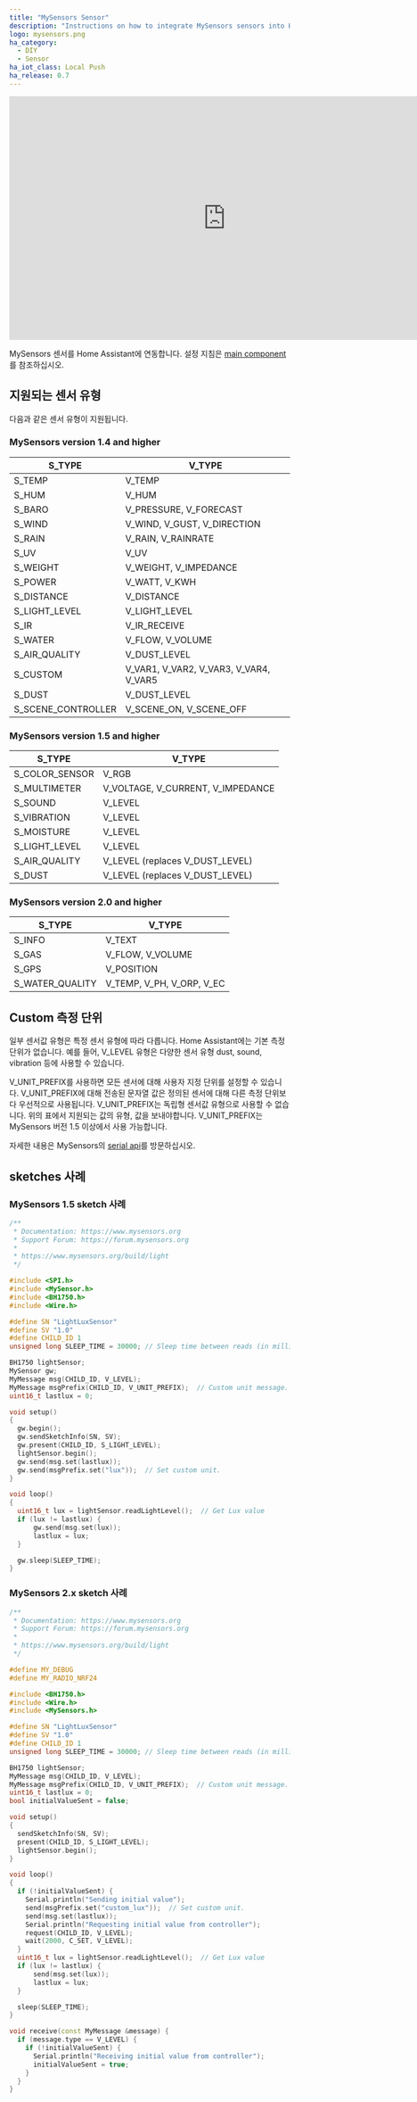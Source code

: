 ```yaml
---
title: "MySensors Sensor"
description: "Instructions on how to integrate MySensors sensors into Home Assistant."
logo: mysensors.png
ha_category:
  - DIY
  - Sensor
ha_iot_class: Local Push
ha_release: 0.7
---
```


<div class='videoWrapper'>
<iframe width="776" height="437" src="https://www.youtube.com/embed/TBvGrB094Co" frameborder="0" allow="accelerometer; autoplay; encrypted-media; gyroscope; picture-in-picture" allowfullscreen></iframe>
</div>

MySensors 센서를 Home Assistant에 연동합니다. 설정 지침은 [main component]를 참조하십시오.

## 지원되는 센서 유형

다음과 같은 센서 유형이 지원됩니다.

### MySensors version 1.4 and higher

S_TYPE             | V_TYPE
-------------------|---------------------------------------
S_TEMP             | V_TEMP
S_HUM              | V_HUM
S_BARO             | V_PRESSURE, V_FORECAST
S_WIND             | V_WIND, V_GUST, V_DIRECTION
S_RAIN             | V_RAIN, V_RAINRATE
S_UV               | V_UV
S_WEIGHT           | V_WEIGHT, V_IMPEDANCE
S_POWER            | V_WATT, V_KWH
S_DISTANCE         | V_DISTANCE
S_LIGHT_LEVEL      | V_LIGHT_LEVEL
S_IR               | V_IR_RECEIVE
S_WATER            | V_FLOW, V_VOLUME
S_AIR_QUALITY      | V_DUST_LEVEL
S_CUSTOM           | V_VAR1, V_VAR2, V_VAR3, V_VAR4, V_VAR5
S_DUST             | V_DUST_LEVEL
S_SCENE_CONTROLLER | V_SCENE_ON, V_SCENE_OFF

### MySensors version 1.5 and higher

S_TYPE         | V_TYPE
---------------|----------------------------------
S_COLOR_SENSOR | V_RGB
S_MULTIMETER   | V_VOLTAGE, V_CURRENT, V_IMPEDANCE
S_SOUND        | V_LEVEL
S_VIBRATION    | V_LEVEL
S_MOISTURE     | V_LEVEL
S_LIGHT_LEVEL  | V_LEVEL
S_AIR_QUALITY  | V_LEVEL (replaces V_DUST_LEVEL)
S_DUST         | V_LEVEL (replaces V_DUST_LEVEL)

### MySensors version 2.0 and higher

S_TYPE          | V_TYPE
----------------|--------------------------
S_INFO          | V_TEXT
S_GAS           | V_FLOW, V_VOLUME
S_GPS           | V_POSITION
S_WATER_QUALITY | V_TEMP, V_PH, V_ORP, V_EC

## Custom 측정 단위

일부 센서값 유형은 특정 센서 유형에 따라 다릅니다. Home Assistant에는 기본 측정 단위가 없습니다. 예를 들어, V_LEVEL 유형은 다양한 센서 유형 dust, sound, vibration 등에 사용할 수 있습니다.

V_UNIT_PREFIX를 사용하면 모든 센서에 대해 사용자 지정 단위를 설정할 수 있습니다. V_UNIT_PREFIX에 대해 전송된 문자열 값은 정의된 센서에 대해 다른 측정 단위보다 우선적으로 사용됩니다. V_UNIT_PREFIX는 독립형 센서값 유형으로 사용할 수 없습니다. 위의 표에서 지원되는 값의 유형, 값을 보내야합니다. V_UNIT_PREFIX는 MySensors 버전 1.5 이상에서 사용 가능합니다.

자세한 내용은 MySensors의 [serial api]를 방문하십시오.

## sketches 사례

### MySensors 1.5 sketch 사례

```cpp
/**
 * Documentation: https://www.mysensors.org
 * Support Forum: https://forum.mysensors.org
 *
 * https://www.mysensors.org/build/light
 */

#include <SPI.h>
#include <MySensor.h>
#include <BH1750.h>
#include <Wire.h>

#define SN "LightLuxSensor"
#define SV "1.0"
#define CHILD_ID 1
unsigned long SLEEP_TIME = 30000; // Sleep time between reads (in milliseconds)

BH1750 lightSensor;
MySensor gw;
MyMessage msg(CHILD_ID, V_LEVEL);
MyMessage msgPrefix(CHILD_ID, V_UNIT_PREFIX);  // Custom unit message.
uint16_t lastlux = 0;

void setup()
{
  gw.begin();
  gw.sendSketchInfo(SN, SV);
  gw.present(CHILD_ID, S_LIGHT_LEVEL);
  lightSensor.begin();
  gw.send(msg.set(lastlux));
  gw.send(msgPrefix.set("lux"));  // Set custom unit.
}

void loop()
{
  uint16_t lux = lightSensor.readLightLevel();  // Get Lux value
  if (lux != lastlux) {
      gw.send(msg.set(lux));
      lastlux = lux;
  }

  gw.sleep(SLEEP_TIME);
}
```

### MySensors 2.x sketch 사례

```cpp
/**
 * Documentation: https://www.mysensors.org
 * Support Forum: https://forum.mysensors.org
 *
 * https://www.mysensors.org/build/light
 */

#define MY_DEBUG
#define MY_RADIO_NRF24

#include <BH1750.h>
#include <Wire.h>
#include <MySensors.h>

#define SN "LightLuxSensor"
#define SV "1.0"
#define CHILD_ID 1
unsigned long SLEEP_TIME = 30000; // Sleep time between reads (in milliseconds)

BH1750 lightSensor;
MyMessage msg(CHILD_ID, V_LEVEL);
MyMessage msgPrefix(CHILD_ID, V_UNIT_PREFIX);  // Custom unit message.
uint16_t lastlux = 0;
bool initialValueSent = false;

void setup()
{
  sendSketchInfo(SN, SV);
  present(CHILD_ID, S_LIGHT_LEVEL);
  lightSensor.begin();
}

void loop()
{
  if (!initialValueSent) {
    Serial.println("Sending initial value");
    send(msgPrefix.set("custom_lux"));  // Set custom unit.
    send(msg.set(lastlux));
    Serial.println("Requesting initial value from controller");
    request(CHILD_ID, V_LEVEL);
    wait(2000, C_SET, V_LEVEL);
  }
  uint16_t lux = lightSensor.readLightLevel();  // Get Lux value
  if (lux != lastlux) {
      send(msg.set(lux));
      lastlux = lux;
  }

  sleep(SLEEP_TIME);
}

void receive(const MyMessage &message) {
  if (message.type == V_LEVEL) {
    if (!initialValueSent) {
      Serial.println("Receiving initial value from controller");
      initialValueSent = true;
    }
  }
}
```

[main component]: /integrations/mysensors/
[serial api]: https://www.mysensors.org/download
